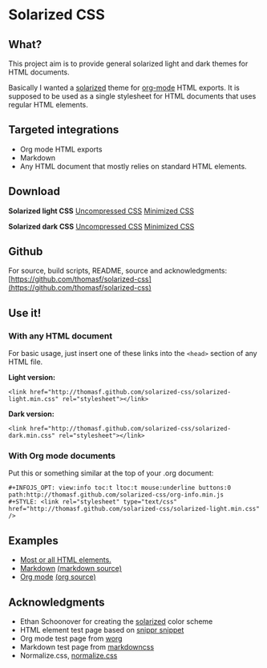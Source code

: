 <link rel="stylesheet" href="solarized-light.min.css" type="text/css" media="screen" />
<style type="text/css" media="screen">#wrapper { margin: auto; max-width:1000px; } p { max-width: 600px; } </style>
<div id="wrapper">

# Solarized CSS

## What?

This project aim is to provide general solarized light and dark themes
for HTML documents.

Basically I wanted a [solarized](http://ethanschoonover.com/solarized) theme for [org-mode](http://orgmode.org) HTML exports. It is supposed to be used as a single stylesheet for HTML documents that uses regular HTML elements.

## Targeted integrations

* Org mode HTML exports
* Markdown
* Any HTML document that mostly relies on standard HTML elements.

## Download

**Solarized light CSS**
[Uncompressed CSS](http://thomasf.github.com/solarized-css/solarized-light.css)
[Minimized CSS](http://thomasf.github.com/solarized-css/solarized-light.min.css)

**Solarized dark CSS**
[Uncompressed CSS](http://thomasf.github.com/solarized-css/solarized-dark.css)
[Minimized CSS](http://thomasf.github.com/solarized-css/solarized-dark.min.css)

## Github

For source, build scripts, README, source and acknowledgments:
[https://github.com/thomasf/solarized-css](https://github.com/thomasf/solarized-css)

## Use it!

### With any HTML document

For basic usage, just insert one of these links into the `<head>` section of any HTML file.

**Light version:**

    <link href="http://thomasf.github.com/solarized-css/solarized-light.min.css" rel="stylesheet"></link>

**Dark version:**

    <link href="http://thomasf.github.com/solarized-css/solarized-dark.min.css" rel="stylesheet"></link>

### With Org mode documents

Put this or something similar at the top of your .org document:

    #+INFOJS_OPT: view:info toc:t ltoc:t mouse:underline buttons:0 path:http://thomasf.github.com/solarized-css/org-info.min.js
    #+STYLE: <link rel="stylesheet" type="text/css" href="http://thomasf.github.com/solarized-css/solarized-light.min.css" />

## Examples
- [Most or all HTML elements.](test/html.html)
- [Markdown](test/markdown.html) [(markdown source)](test/markdown.md)
- [Org mode](test/org-hacks.html) [(org source)](test/org-hacks.org)

## Acknowledgments
* Ethan Schoonover for creating the [solarized](http://ethanschoonover.com/solarized) color scheme
* HTML element test page based on [snippr snippet](http://snipplr.com/view/8121/)
* Org mode test page from [worg](http://orgmode.org/worg/)
* Markdown test page from [markdowncss](https://bitbucket.org/kevinburke/markdowncss/)
* Normalize.css, [normalize.css](http://necolas.github.com/normalize.css/)

</div>
